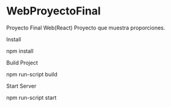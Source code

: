 # WebProyectoFinal
Proyecto Final Web(React)
Proyecto que muestra proporciones.

Install

npm install

Build Project

npm run-script build

Start Server

npm run-script start



